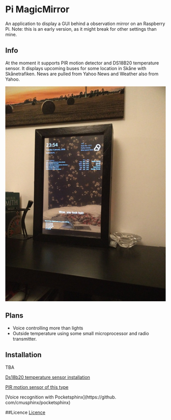 Pi MagicMirror
=======
An application to display a GUI behind a observation mirror on an Raspberry Pi. Note: this is an early version, as it might break for other settings than mine.

## Info
At the moment it supports PIR motion detector and DS18B20 temperature sensor.
It displays upcoming buses for some location in Skåne with Skånetrafiken. 
News are pulled from Yahoo News and Weather also from Yahoo.

![Mirror](pics/mirror.jpg)


## Plans
- Voice controlling more than lights
- Outside temperature using some small microprocessor and radio transmitter.


## Installation
TBA

[Ds18b20 temperature sensor installation](https://learn.adafruit.com/adafruits-raspberry-pi-lesson-11-ds18b20-temperature-sensing/hardware)

[PIR motion sensor of this type](https://learn.adafruit.com/pir-passive-infrared-proximity-motion-sensor)

[Voice recognition with Pocketsphinx](https://github. com/cmusphinx/pocketsphinx)


##Licence
[Licence](http://www.apache.org/licenses/LICENSE-2.0)